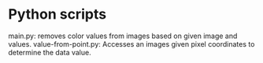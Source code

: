 # Python scripts
main.py: removes color values from images based on given image and values.
value-from-point.py: Accesses an images given pixel coordinates to determine the data value.
